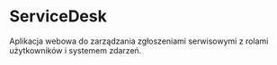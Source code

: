 # ServiceDesk
Aplikacja webowa do zarządzania zgłoszeniami serwisowymi z rolami użytkowników i systemem zdarzeń.
